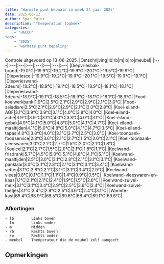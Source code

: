 ```yaml
---
title: 'Warmste punt bepaald in week 24 jaar 2025'
date: 2025-06-13
author: Spar Pater
description: 'Themperatuur logboek'
categories:
    - 'HACCP'
tags:
    - '2025'
    - 'warmste punt bepaling'
---
```

Controle uitgevoerd op 13-06-2025.
|Omschrijving|lb|rb|m|lo|ro|meubel|
|:---|:---|:---|:---|:---|:---|:---|:---|
|Diepvriesbak-brood|-19.0°C|-19.9°C|-19.2°C|-19.9°C|-20.1°C|-19.5°C|-19.9°C|
|Diepvriescel|-19.9°C|-19.2°C|-19.9°C|-20.1°C|-19.5°C|-19.9°C|-19.1°C|
|Diepvrieswand-2deurs|-18.2°C|-18.9°C|-19.1°C|-18.5°C|-18.9°C|-18.1°C|-18.1°C|
|Diepvrieswand-5deurs|-18.9°C|-19.1°C|-18.5°C|-18.9°C|-18.1°C|-18.1°C|-18.9°C|
|Food-koelwerkbank|1.9°C|2.5°C|2.1°C|2.9°C|2.9°C|2.1°C|3.0°C|
|Food-saladiare|2.5°C|2.1°C|2.9°C|2.9°C|2.1°C|3.0°C|2.8°C|
|Koel-eiland-AGF|3.1°C|3.9°C|3.9°C|3.1°C|4.0°C|3.8°C|4.0°C|
|Koel-eiland-actie|3.9°C|3.9°C|3.1°C|4.0°C|3.8°C|4.0°C|3.1°C|
|Koel-eiland-gebak|4.9°C|4.1°C|5.0°C|4.8°C|5.0°C|4.1°C|4.7°C|
|Koel-eiland-maaltijden|4.1°C|5.0°C|4.8°C|5.0°C|4.1°C|4.7°C|3.5°C|
|Koel-eiland-tapas|4.0°C|3.8°C|4.0°C|3.1°C|3.7°C|2.5°C|3.0°C|
|Koel-toonbank-foodservice|2.8°C|3.0°C|2.1°C|2.7°C|1.5°C|2.0°C|2.1°C|
|Koel-toonbank-vleeswaren|3.0°C|2.1°C|2.7°C|1.5°C|2.0°C|2.1°C|1.8°C|
|Koelcel|2.1°C|2.7°C|1.5°C|2.0°C|2.1°C|1.8°C|1.1°C|
|Koelwand-frisdrank|5.7°C|4.5°C|5.0°C|5.1°C|4.8°C|4.1°C|5.1°C|
|Koelwand-maaltijden|2.5°C|3.0°C|3.1°C|2.8°C|2.1°C|3.1°C|3.1°C|
|Koelwand-panklaar|3.0°C|3.1°C|2.8°C|2.1°C|3.1°C|3.1°C|3.4°C|
|Koelwand-vetten|3.1°C|2.8°C|2.1°C|3.1°C|3.1°C|3.4°C|2.9°C|
|Koelwand-vlees|0.8°C|0.1°C|1.1°C|1.1°C|1.4°C|0.9°C|0.5°C|
|Koelwand-vleeswaren-en-kaas|1.1°C|2.1°C|2.1°C|2.4°C|1.9°C|1.5°C|2.6°C|
|Koelwand-zuivel-melk|3.1°C|3.1°C|3.4°C|2.9°C|2.5°C|3.6°C|2.4°C|
|Koelwand-zuivel-toetjes|3.1°C|3.4°C|2.9°C|2.5°C|3.6°C|2.4°C|3.1°C|
|Warmte-kast|69.4°C|68.9°C|68.5°C|69.6°C|68.4°C|69.1°C|69.6°C|

### Afkortingen
    - lb        Links boven
    - lo        Links onder
    - m         Midden
    - rb        Rechts boven
    - ro        Rechts onder
    - meubel    Themperatuur die de meubel zelf aangeeft

## Opmerkingen


